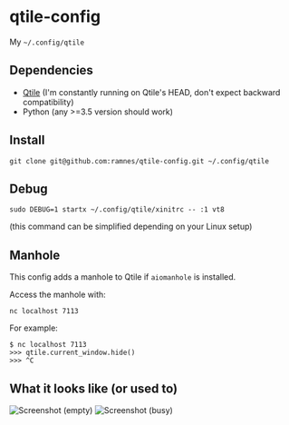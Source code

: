 qtile-config
============

My `~/.config/qtile`


Dependencies
------------

* [Qtile](https://github.com/qtile/qtile) (I'm constantly running on Qtile's
  HEAD, don't expect backward compatibility)
* Python (any >=3.5 version should work)


Install
-------

```
git clone git@github.com:ramnes/qtile-config.git ~/.config/qtile
```


Debug
-----

```
sudo DEBUG=1 startx ~/.config/qtile/xinitrc -- :1 vt8
```

(this command can be simplified depending on your Linux setup)


Manhole
-------

This config adds a manhole to Qtile if `aiomanhole` is installed.

Access the manhole with:

```
nc localhost 7113
```

For example:

```
$ nc localhost 7113
>>> qtile.current_window.hide()
>>> ^C
```

What it looks like (or used to)
-------------------------------

![Screenshot (empty)](https://i.imgur.com/P64wjPd.jpg)
![Screenshot (busy)](http://i.imgur.com/9QXliel.jpg)
